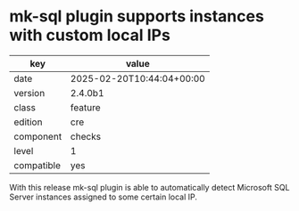 [//]: # (werk v2)
# mk-sql plugin supports instances with custom local IPs

key        | value
---------- | ---
date       | 2025-02-20T10:44:04+00:00
version    | 2.4.0b1
class      | feature
edition    | cre
component  | checks
level      | 1
compatible | yes

With this release mk-sql plugin  is able to automatically detect 
Microsoft SQL Server instances assigned to some certain local IP.
